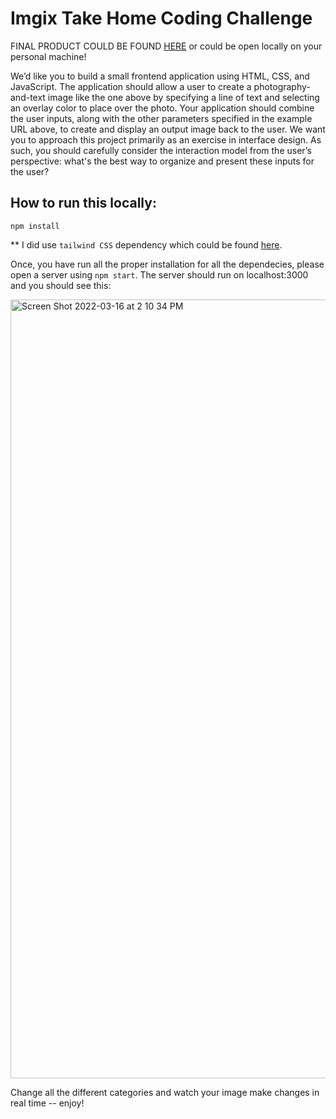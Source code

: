 # Imgix Take Home Coding Challenge 

FINAL PRODUCT COULD BE FOUND [HERE](https://imgix-coding-challenge.herokuapp.com/) or could be open locally on your personal machine!

We’d like you to build a small frontend application using HTML, CSS, and JavaScript. The application should allow a user to create a photography-and-text image like the one above by specifying a line of text and selecting an overlay color to place over the photo. Your application should combine the user inputs, along with the other parameters specified in the example URL above, to create and display an output image back to the user.
We want you to approach this project primarily as an exercise in interface design. As such, you should carefully consider the interaction model from the user’s perspective: what's the best way to organize and present these inputs for the user?

## How to run this locally: 

``` npm install ```

** I did use ```tailwind CSS``` dependency which could be found [here](https://tailwindcss.com/docs/installation).

Once, you have run all the proper installation for all the dependecies, please open a server using ```npm start```. The server should run on localhost:3000 and you should see this:

<img width="1246" alt="Screen Shot 2022-03-16 at 2 10 34 PM" src="https://user-images.githubusercontent.com/63820576/158658539-42851577-fa07-419a-8bb0-4af6db1f4888.png">

Change all the different categories and watch your image make changes in real time -- enjoy!
